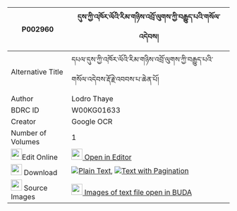 |P002960|དུས་ཀྱི་འཁོར་ལོའི་རིམ་གཉིས་འབྲོ་ལུགས་ཀྱི་བརྒྱུད་པའི་གསོལ་འདེབས། 
| --- | --- 
|Alternative Title |དཔལ་དུས་ཀྱི་འཁོར་ལོའི་རིམ་གཉིས་འབྲོ་ལུགས་ཀྱི་བརྒྱུད་པའི་གསོལ་འདེབས་རྡོ་རྗེ་འབབས་པ་ཆེན་པོ།
|Author| Lodro Thaye
|BDRC ID | W00KG01633
|Creator | Google OCR
|Number of Volumes| 1
|<img width="25" src="https://img.icons8.com/color/25/000000/edit-property.png">Edit Online| [<img width="25" src="https://avatars.githubusercontent.com/u/45091458?s=200&v=4"> Open in Editor](http://editor.openpecha.org/P002960)
|<img width="25" src="https://img.icons8.com/fluent/48/000000/download-2.png"/>  Download | [![](https://img.icons8.com/color/20/000000/txt.png)Plain Text](https://github.com/Openpecha/P002960/releases/download/v1/du_kyi_khorlo_i_rimnyi_dro_luk_plain_P002960.zip), [![](https://img.icons8.com/color/20/000000/txt.png)Text with Pagination](https://github.com/Openpecha/P002960/releases/download/v1/du_kyi_khorlo_i_rimnyi_dro_luk_pages_P002960.zip)
|<img width="25" src="https://img.icons8.com/plasticine/100/000000/pictures-folder.png"/>  Source Images | [<img width="25" src="https://library.bdrc.io/icons/BUDA-small.svg"> Images of text file open in BUDA](https://library.bdrc.io/show/bdr:W00KG01633)